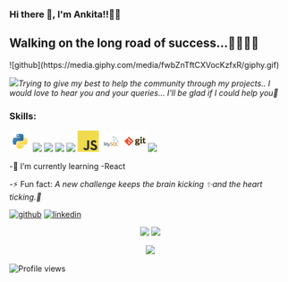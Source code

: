 ### Hi there 👋, I'm Ankita!!👩‍💻

<h2>Walking on the long road of success...🚶‍♀️💚😄</h2>
![github](https://media.giphy.com/media/fwbZnTftCXVocKzfxR/giphy.gif)

<img src="https://media.giphy.com/media/LkkXEHxadsaUzzH9Cu/giphy.gif"  width="70">*Trying to give my best to help the community through my projects..
I would love to hear you and your queries... I'll be glad if I could help you🤗*

### **Skills:**
<code><img height="38" src="https://raw.githubusercontent.com/github/explore/80688e429a7d4ef2fca1e82350fe8e3517d3494d/topics/python/python.png"></code>
<code><img height="38" src="https://user-images.githubusercontent.com/56729873/91666041-81a3eb00-eb17-11ea-8142-a049c30b3083.png"></code>
<code><img height="38" src="https://user-images.githubusercontent.com/56729873/91666227-ba908f80-eb18-11ea-9118-fdc1a845195b.png"></code>
<code><img height="38" src="https://user-images.githubusercontent.com/56729873/91666238-ced48c80-eb18-11ea-8279-66d4fbc90cc3.png"></code>
<code><img height="38" src="https://user-images.githubusercontent.com/56729873/91666250-e14ec600-eb18-11ea-81e4-59f2a65ff0aa.png"></code>
<code><img height="38" src="https://raw.githubusercontent.com/github/explore/80688e429a7d4ef2fca1e82350fe8e3517d3494d/topics/javascript/javascript.png" margin-top="10px"></code>
<code><img height="38" src="https://raw.githubusercontent.com/github/explore/80688e429a7d4ef2fca1e82350fe8e3517d3494d/topics/mysql/mysql.png"></code>
<code><img height="38" src="https://raw.githubusercontent.com/github/explore/80688e429a7d4ef2fca1e82350fe8e3517d3494d/topics/git/git.png"></code>
<code><img height="38" src="https://cdn.worldvectorlogo.com/logos/oracle-2.svg"></code><br>


-🌱 I’m currently learning -React

-⚡ Fun fact: *A new challenge keeps the brain kicking ✨and the heart ticking.💖*


[<img src='https://cdn.jsdelivr.net/npm/simple-icons@3.0.1/icons/github.svg' alt='github' height='40'>](https://github.com/Ankita-2331) [<img src='https://cdn.jsdelivr.net/npm/simple-icons@3.0.1/icons/linkedin.svg' alt='linkedin' height='40'>](https://www.linkedin.com/in/ankita-kamboj-56936b19b/)  
<p align="center">
    <img
        height="180em"
        src="https://github-readme-stats.vercel.app/api?username=Ankita-2331&show_icons=true&hide_border=true"
    />
    <img
        height="180em"
        src="https://github-readme-stats.vercel.app/api/top-langs/?username=Ankita-2331&show_icons=true&hide_border=true&layout=compact&langs_count=8"
    />
</p>
<p align="center">
  <img src="https://github-readme-streak-stats.herokuapp.com/?user=Ankita-2331&hide_border=true" height="180em" />
</p>

![Profile views](https://gpvc.arturio.dev/Ankita-2331)
